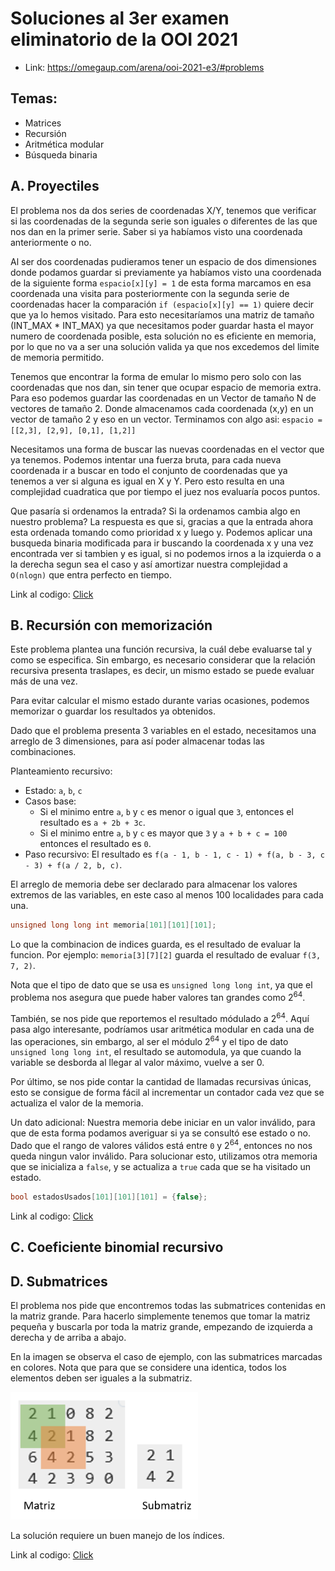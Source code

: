 # Soluciones al 3er examen eliminatorio de la OOI 2021

- Link: https://omegaup.com/arena/ooi-2021-e3/#problems

## Temas:
 - Matrices
 - Recursión
 - Aritmética modular
 - Búsqueda binaria

## A. Proyectiles
El problema nos da dos series de coordenadas X/Y, tenemos que verificar si las coordenadas de la segunda serie son iguales o diferentes de las que nos dan en la primer serie. Saber si ya habíamos visto una coordenada anteriormente o no.

Al ser dos coordenadas pudieramos tener un espacio de dos dimensiones donde podamos guardar si previamente ya habíamos visto una coordenada de la siguiente forma `espacio[x][y] = 1` de esta forma marcamos en esa coordenada una visita para posteriormente con la segunda serie de coordenadas hacer la comparación `if (espacio[x][y] == 1)` quiere decir que ya lo hemos visitado. Para esto necesitaríamos una matriz de tamaño (INT_MAX * INT_MAX) ya que necesitamos poder guardar hasta el mayor numero de coordenada posible, esta solución no es eficiente en memoria, por lo que no va a ser una solución valida ya que nos excedemos del limite de memoria permitido.

Tenemos que encontrar la forma de emular lo mismo pero solo con las coordenadas que nos dan, sin tener que ocupar espacio de memoria extra. Para eso podemos guardar las coordenadas en un Vector de tamaño N de vectores de tamaño 2. Donde almacenamos cada coordenada (x,y) en un vector de tamaño 2 y eso en un vector. Terminamos con algo asi:
`espacio = [[2,3], [2,9], [0,1], [1,2]]`

Necesitamos una forma de buscar las nuevas coordenadas en el vector que ya tenemos. Podemos intentar una fuerza bruta, para cada nueva coordenada ir a buscar en todo el conjunto de coordenadas que ya tenemos a ver si alguna es igual en X y Y. Pero esto resulta en una complejidad cuadratica que por tiempo el juez nos evaluaría pocos puntos.

Que pasaría si ordenamos la entrada? Si la ordenamos cambia algo en nuestro problema? La respuesta es que si, gracias a que la entrada ahora esta ordenada tomando como prioridad x y luego y. Podemos aplicar una busqueda binaria modificada para ir buscando la coordenada x y una vez encontrada ver si tambien y es igual, si no podemos irnos a la izquierda o a la derecha segun sea el caso y así amortizar nuestra complejidad a `O(nlogn)` que entra perfecto en tiempo.

Link al codigo: [Click](./A.%20Proyectiles/proyectiles.cpp)

## B. Recursión con memorización

Este problema plantea una función recursiva, la cuál debe evaluarse tal y como se especifica. Sin embargo, es necesario considerar que la relación recursiva presenta traslapes, es decir, un mismo estado se puede evaluar más de una vez.

Para evitar calcular el mismo estado durante varias ocasiones, podemos memorizar o guardar los resultados ya obtenidos.

Dado que el problema presenta 3 variables en el estado, necesitamos una arreglo de 3 dimensiones, para así poder almacenar todas las combinaciones.

Planteamiento recursivo:

- Estado: `a`, `b`, `c`
- Casos base:
   - Si el minimo entre `a`, `b` y `c` es menor o igual que `3`, entonces el resultado es `a + 2b + 3c`.
   - Si el minimo entre `a`, `b` y `c` es mayor que `3` y `a + b + c = 100` entonces el resultado es `0`.
- Paso recursivo: El resultado es `f(a - 1, b - 1, c - 1) + f(a, b - 3, c - 3) + f(a / 2, b, c)`.

El arreglo de memoria debe ser declarado para almacenar los valores extremos de las variables, en este caso al menos 100 localidades para cada una.

```c++
unsigned long long int memoria[101][101][101];
```

Lo que la combinacion de indices guarda, es el resultado de evaluar la funcion. Por ejemplo: `memoria[3][7][2]` guarda el resultado de evaluar `f(3, 7, 2)`.

Nota que el tipo de dato que se usa es `unsigned long long int`, ya que el problema nos asegura que puede haber valores tan grandes como 2<sup>64</sup>.

También, se nos pide que reportemos el resultado módulado a 2<sup>64</sup>. Aquí pasa algo interesante, podríamos usar aritmética modular en cada una de las operaciones, sin embargo, al ser el módulo 2<sup>64</sup> y el tipo de dato `unsigned long long int`, el resultado se automodula, ya que cuando la variable se desborda al llegar al valor máximo, vuelve a ser 0.

Por último, se nos pide contar la cantidad de llamadas recursivas únicas, esto se consigue de forma fácil al incrementar un contador cada vez que se actualiza el valor de la memoria.

Un dato adicional: Nuestra memoria debe iniciar en un valor inválido, para que de esta forma podamos averiguar si ya se consultó ese estado o no. Dado que el rango de valores válidos está entre `0` y 2<sup>64</sup>, entonces no nos queda ningun valor inválido. Para solucionar esto, utilizamos otra memoria que se inicializa a `false`, y se actualiza a `true` cada que se ha visitado un estado.

```c++
bool estadosUsados[101][101][101] = {false};
```

Link al codigo: [Click](./B.%20Recursion%20con%20memorizacion/memorizacion.cpp)

## C. Coeficiente binomial recursivo

## D. Submatrices

El problema nos pide que encontremos todas las submatrices contenidas en la matriz grande. Para hacerlo simplemente tenemos que tomar la matriz pequeña y buscarla por toda la matriz grande, empezando de izquierda a derecha y de arriba a abajo.

En la imagen se observa el caso de ejemplo, con las submatrices marcadas en colores.
Nota que para que se considere una identica, todos los elementos deben ser iguales a la submatriz.

<img src="./D.%20Submatrices/submatrices.png" width="300">

La solución requiere un buen manejo de los índices.

Link al codigo: [Click](./D.%20Submatrices/submatrices.cpp)